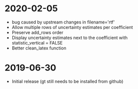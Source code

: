 # 2020-02-05

* bug caused by upstream changes in filename='rtf'
* Allow multiple rows of uncertainty estimates per coefficient
* Preserve add_rows order
* Display uncertainty estimates next to the coefficient with statistic_vertical = FALSE
* Better clean_latex function

# 2019-06-30

* Initial release (gt still needs to be installed from github)
